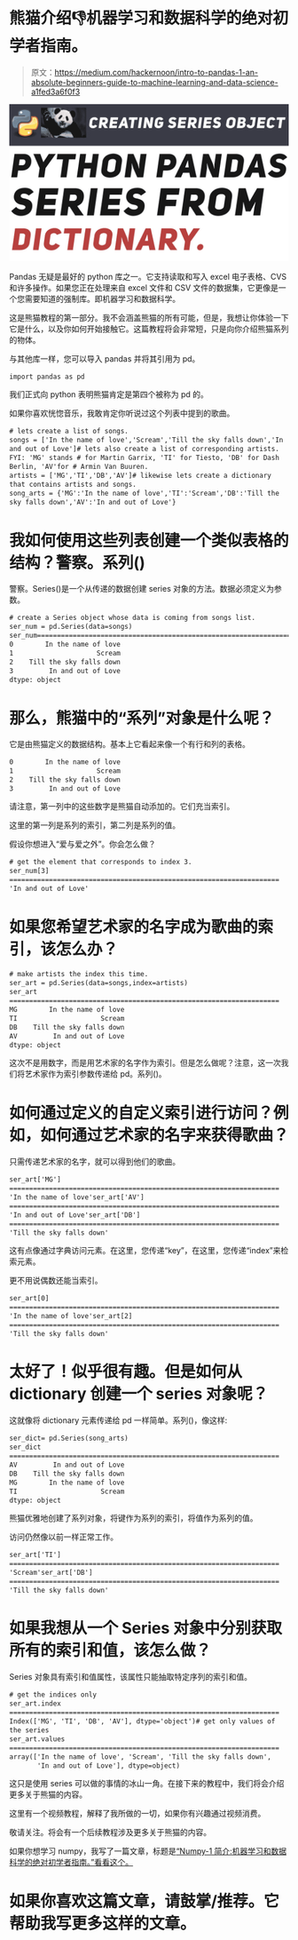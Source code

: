 # 熊猫介绍:-1:机器学习和数据科学的绝对初学者指南。

> 原文：<https://medium.com/hackernoon/intro-to-pandas-1-an-absolute-beginners-guide-to-machine-learning-and-data-science-a1fed3a6f0f3>

![](img/972f065250cd23b91111999ff58be73a.png)

Pandas 无疑是最好的 python 库之一。它支持读取和写入 excel 电子表格、CVS 和许多操作。如果您正在处理来自 excel 文件和 CSV 文件的数据集，它更像是一个您需要知道的强制库。即机器学习和数据科学。

这是熊猫教程的第一部分。我不会涵盖熊猫的所有可能，但是，我想让你体验一下它是什么，以及你如何开始接触它。这篇教程将会非常短，只是向你介绍熊猫系列的物体。

与其他库一样，您可以导入 pandas 并将其引用为 pd。

```
import pandas as pd
```

我们正式向 python 表明熊猫肯定是第四个被称为 pd 的。

如果你喜欢恍惚音乐，我敢肯定你听说过这个列表中提到的歌曲。

```
# lets create a list of songs.
songs = ['In the name of love','Scream','Till the sky falls down','In and out of Love']# lets also create a list of corresponding artists. FYI: 'MG' stands # for Martin Garrix, 'TI' for Tiesto, 'DB' for Dash Berlin, 'AV'for # Armin Van Buuren.
artists = ['MG','TI','DB','AV']# likewise lets create a dictionary that contains artists and songs.
song_arts = {'MG':'In the name of love','TI':'Scream','DB':'Till the sky falls down','AV':'In and out of Love'}
```

# 我如何使用这些列表创建一个类似表格的结构？警察。系列()

警察。Series()是一个从传递的数据创建 series 对象的方法。数据必须定义为参数。

```
# create a Series object whose data is coming from songs list.
ser_num = pd.Series(data=songs)
ser_num====================================================================
0        In the name of love
1                     Scream
2    Till the sky falls down
3         In and out of Love
dtype: object
```

# 那么，熊猫中的“系列”对象是什么呢？

它是由熊猫定义的数据结构。基本上它看起来像一个有行和列的表格。

```
0        In the name of love
1                     Scream
2    Till the sky falls down
3         In and out of Love
```

请注意，第一列中的这些数字是熊猫自动添加的。它们充当索引。

这里的第一列是系列的索引，第二列是系列的值。

假设你想进入“爱与爱之外”。你会怎么做？

```
# get the element that corresponds to index 3.
ser_num[3]
====================================================================
'In and out of Love'
```

# 如果您希望艺术家的名字成为歌曲的索引，该怎么办？

```
# make artists the index this time.
ser_art = pd.Series(data=songs,index=artists)
ser_art
====================================================================
MG        In the name of love
TI                     Scream
DB    Till the sky falls down
AV         In and out of Love
dtype: object
```

这次不是用数字，而是用艺术家的名字作为索引。但是怎么做呢？注意，这一次我们将艺术家作为索引参数传递给 pd。系列()。

# 如何通过定义的自定义索引进行访问？例如，如何通过艺术家的名字来获得歌曲？

只需传递艺术家的名字，就可以得到他们的歌曲。

```
ser_art['MG']
====================================================================
'In the name of love'ser_art['AV']
====================================================================
'In and out of Love'ser_art['DB']
====================================================================
'Till the sky falls down'
```

这有点像通过字典访问元素。在这里，您传递“key”，在这里，您传递“index”来检索元素。

更不用说偶数还能当索引。

```
ser_art[0]
====================================================================
'In the name of love'ser_art[2]
====================================================================
'Till the sky falls down'
```

# 太好了！似乎很有趣。但是如何从 dictionary 创建一个 series 对象呢？

这就像将 dictionary 元素传递给 pd 一样简单。系列()，像这样:

```
ser_dict= pd.Series(song_arts)
ser_dict
====================================================================
AV         In and out of Love
DB    Till the sky falls down
MG        In the name of love
TI                     Scream
dtype: object
```

熊猫优雅地创建了系列对象，将键作为系列的索引，将值作为系列的值。

访问仍然像以前一样正常工作。

```
ser_art['TI']
====================================================================
'Scream'ser_art['DB']
====================================================================
'Till the sky falls down'
```

# 如果我想从一个 Series 对象中分别获取所有的索引和值，该怎么做？

Series 对象具有索引和值属性，该属性只能抽取特定序列的索引和值。

```
# get the indices only
ser_art.index
====================================================================
Index(['MG', 'TI', 'DB', 'AV'], dtype='object')# get only values of the series
ser_art.values
====================================================================
array(['In the name of love', 'Scream', 'Till the sky falls down',
       'In and out of Love'], dtype=object)
```

这只是使用 series 可以做的事情的冰山一角。在接下来的教程中，我们将会介绍更多关于熊猫的内容。

这里有一个视频教程，解释了我所做的一切，如果你有兴趣通过视频消费。

敬请关注。将会有一个后续教程涉及更多关于熊猫的内容。

如果你想学习 numpy，我写了一篇文章，标题是[“Numpy-1 简介:机器学习和数据科学的绝对初学者指南。”看看这个。](https://hackernoon.com/introduction-to-numpy-1-an-absolute-beginners-guide-to-machine-learning-and-data-science-5d87f13f0d51)

# 如果你喜欢这篇文章，请鼓掌/推荐。它帮助我写更多这样的文章。